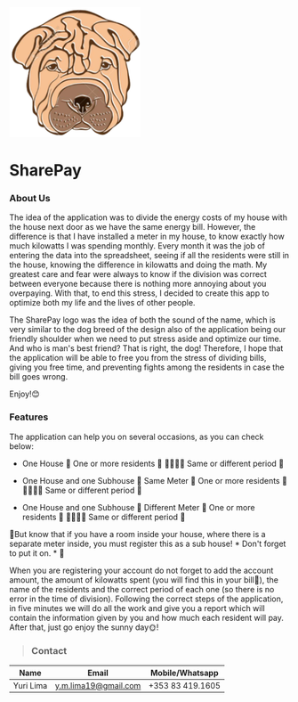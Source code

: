 <!-- Headings --> <!-- Strong --> <!-- Italics --> <!-- Blockquote --> <!-- Links --> <!-- UL --> <!-- OL --> <!-- Images --> <!-- Code Blocks --> <!-- Tables --> 
<!-- Task Lists -->
![SharePay Logo](https://raw.githubusercontent.com/Yuri-Lima/SharePay/master/static/logo/sharepay_facedog.png) 
# SharePay
### About Us
The idea of the application was to divide the energy costs of my house with the house next door as we have the same energy bill. However, the difference is that I have installed a meter in my house, to know exactly how much kilowatts I was spending monthly. Every month it was the job of entering the data into the spreadsheet, seeing if all the residents were still in the house, knowing the difference in kilowatts and doing the math. My greatest care and fear were always to know if the division was correct between everyone because there is nothing more annoying about you overpaying. With that, to end this stress, I decided to create this app to optimize both my life and the lives of other people.

The SharePay logo was the idea of both the sound of the name, which is very similar to the dog breed of the design also of the application being our friendly shoulder when we need to put stress aside and optimize our time. And who is man's best friend? That is right, the dog! Therefore, I hope that the application will be able to free you from the stress of dividing bills, giving you free time, and preventing fights among the residents in case the bill goes wrong.

Enjoy!😊

### Features

The application can help you on several occasions, as you can check below:

 * One House 🏡
   One or more residents 👩  👩‍👩‍👧‍👧
   Same or different period 📆

 * One House and one Subhouse 🏡
   Same Meter 🧭
   One or more residents 👩  👩‍👩‍👧‍👧
   Same or different period 📆
   
 * One House and one Subhouse 🏡
   Different Meter 🧭
   One or more residents 👩  👩‍👩‍👧‍👧
   Same or different period 📆
  
🚩But know that if you have a room inside your house, where there is a separate meter inside, you must register this as a sub house! * Don't forget to put it on. * 🚩

When you are registering your account do not forget to add the account amount, the amount of kilowatts spent (you will find this in your bill📝), the name of the residents and the correct period of each one (so there is no error in the time of division).
Following the correct steps of the application, in five minutes we will do all the work and give you a report which will contain the information given by you and how much each resident will pay. After that, just go enjoy the sunny day🌞!


> ### Contact



|  Name |  Email | Mobile/Whatsapp  |
|-------|--------|---------|
|  Yuri Lima | y.m.lima19@gmail.com  | +353 83 419.1605  |

